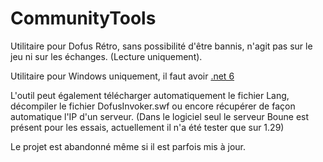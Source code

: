# CommunityTools
Utilitaire pour Dofus Rétro, sans possibilité d'être bannis, n'agit pas sur le jeu ni sur les échanges. (Lecture uniquement).

Utilitaire pour Windows uniquement, il faut avoir [.net 6](https://dotnet.microsoft.com/en-us/download/dotnet/thank-you/runtime-desktop-6.0.1-windows-x64-installer)

L'outil peut également télécharger automatiquement le fichier Lang, décompiler le fichier DofusInvoker.swf ou encore récupérer de façon automatique l'IP d'un serveur.
(Dans le logiciel seul le serveur Boune est présent pour les essais, actuellement il n'a été tester que sur 1.29)

Le projet est abandonné même si il est parfois mis à jour.
